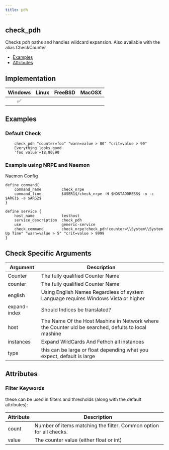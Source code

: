 ```yaml
---
title: pdh
---
```


## check_pdh

Checks pdh paths and handles wildcard expansion. Also available with the alias CheckCounter

- [Examples](#examples)
- [Attributes](#attributes)

## Implementation

| Windows            | Linux | FreeBSD | MacOSX |
|:------------------:|:-----:|:-------:|:------:|
| :white_check_mark: |       |         |        |

## Examples

### Default Check

		check_pdh "counter=foo" "warn=value > 80" "crit=value > 90"
		Everything looks good
		'foo value'=18;80;90

### Example using NRPE and Naemon

Naemon Config

    define command{
        command_name         check_nrpe
        command_line         $USER1$/check_nrpe -H $HOSTADDRESS$ -n -c $ARG1$ -a $ARG2$
    }

    define service {
        host_name            testhost
        service_description  check_pdh
        use                  generic-service
        check_command        check_nrpe!check_pdh!counter=\\System\\System Up Time" "warn=value > 5" "crit=value > 9999
    }

## Check Specific Arguments

| Argument     | Description                                                                                         |
| ------------ | --------------------------------------------------------------------------------------------------- |
| Counter      | The fully qualified Counter Name                                                                    |
| counter      | The fully qualified Counter Name                                                                    |
| english      | Using English Names Regardless of system Language requires Windows Vista or higher                  |
| expand-index | Should Indices be translated?                                                                       |
| host         | The Name Of the Host Mashine in Network where the Counter uld be searched, defults to local mashine |
| instances    | Expand WildCards And Fethch all instances                                                           |
| type         | this can be large or float depending what you expect, default is large                              |

## Attributes

### Filter Keywords

these can be used in filters and thresholds (along with the default attributes):

| Attribute | Description                                                        |
| --------- | ------------------------------------------------------------------ |
| count     | Number of items matching the filter. Common option for all checks. |
| value     | The counter value (either float or int)                            |
